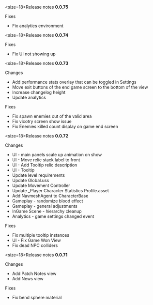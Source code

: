 <size=18>Release notes <b>0.0.75</b></size>

Fixes
- Fix analytics environment

<size=18>Release notes <b>0.0.74</b></size>

Fixes
- Fix UI not showing up

<size=18>Release notes <b>0.0.73</b></size>

Changes
- Add performance stats overlay that can be toggled in Settings
- Move exit buttons of the end game screen to the bottom of the view
- Increase changelog height
- Update analytics

Fixes
- Fix spawn enemies out of the valid area
- Fix vicotry screen show issue 
- Fix Enemies killed count display on game end screen

<size=18>Release notes <b>0.0.72</b></size>

Changes
- UI - main panels scale up animation on show
- UI - Move relic stack label to front
- UI - Add Tooltip relic description
- UI - Tooltip
- Update level requirements
- Update Global.uss
- Update Movement Controller
- Update _Player Character Statistics Profile.asset
- Add NavmeshAgent to CharacterBase
- Gameplay - randomize blood effect
- Gameplay - general adjustments
- InGame Scene - hierarchy cleanup
- Analytics - game settings changed event

Fixes
- Fix multiple tooltip instances
- UI - Fix Game Won View
- Fix dead NPC colliders

<size=18>Release notes <b>0.0.71</b></size>

Changes
- Add Patch Notes view
- Add News view

Fixes
- Fix bend sphere material
